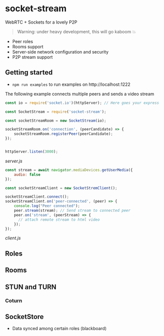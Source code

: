 # socket-stream
WebRTC + Sockets for a lovely P2P

> Warning: under heavy development, this will go kaboom 💥


* Peer roles
* Rooms support
* Server-side network configuration and security
* P2P stream support


## Getting started

* `npm run examples` to run examples on http://localhost:1222

The following example connects multiple peers and sends a video stream

```js
const io = require('socket.io')(httpServer); // Here goes your express or http server

const SocketStream = require('socket-stream');

const socketStreamRoom = new SocketStream(io);

socketStreamRoom.on('connection', (peerCandidate) => {
    socketStreamRoom.registerPeer(peerCandidate);
});


httpServer.listen(3000);
```
_server.js_


```js
const stream = await navigator.mediaDevices.getUserMedia({
    audio: false
});

const socketStreamClient = new SocketStremClient();

socketStreamClient.connect();
socketStreamClient.on('peer-connected', (peer) => {
    console.log("Peer connected");
    peer.stream(stream); // Send stream to connected peer
    peer.on('stream', (peerStream) => {
      // attach remote stream to html video
    });
});
```
_client.js_

## Roles


## Rooms

## STUN and TURN


### Coturn

## SocketStore <to do>
* Data synced among certain roles (blackboard)
